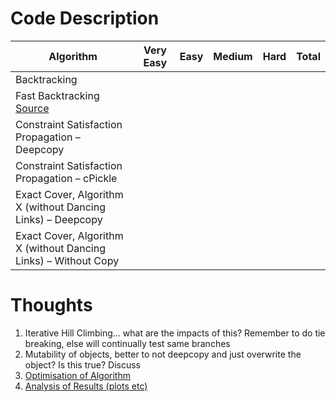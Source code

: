# Code Description


| Algorithm                                                       | Very Easy | Easy | Medium | Hard | Total |
|-----------------------------------------------------------------|-----------|------|--------|------|-------|
| Backtracking                                                    |           |      |        |      |       |
| Fast Backtracking [Source](https://github.com/techtribeyt)      |           |      |        |      |       |
| Constraint Satisfaction Propagation – Deepcopy                  |           |      |        |      |       |
| Constraint Satisfaction Propagation – cPickle                   |           |      |        |      |       |
| Exact Cover, Algorithm X (without Dancing Links) – Deepcopy     |           |      |        |      |       |
| Exact Cover, Algorithm X (without Dancing Links) – Without Copy |           |      |        |      |       |


# Thoughts
1) Iterative Hill Climbing... what are the impacts of this? Remember to do tie breaking, else will continually test same branches
2) Mutability of objects, better to not deepcopy and just overwrite the object? Is this true? Discuss
3) [Optimisation of Algorithm](https://hexadix.com/hard-sudoku-solver-algorithm-part-2/)
4) [Analysis of Results (plots etc)](https://norvig.com/sudoku.html)